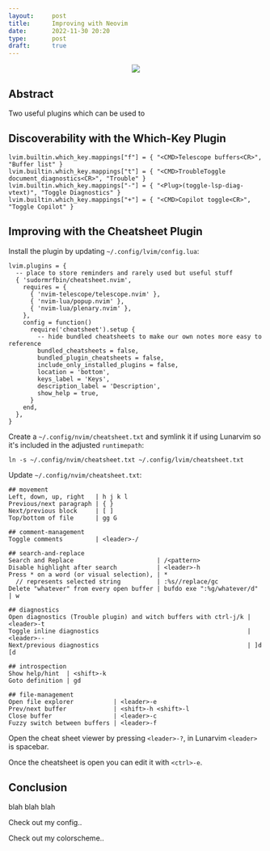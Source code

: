 ```yaml
---
layout:     post
title:      Improving with Neovim
date:       2022-11-30 20:20
type:       post
draft:      true
---
```


<p align="center">
<img  src="https://github.com/roobert/roobert.github.io/raw/master/images/Neovim-logo.svg.png"/>
</p>

## Abstract

Two useful plugins which can be used to 

## Discoverability with the Which-Key Plugin

```
lvim.builtin.which_key.mappings["f"] = { "<CMD>Telescope buffers<CR>", "Buffer list" }
lvim.builtin.which_key.mappings["t"] = { "<CMD>TroubleToggle document_diagnostics<CR>", "Trouble" }
lvim.builtin.which_key.mappings["-"] = { "<Plug>(toggle-lsp-diag-vtext)", "Toggle Diagnostics" }
lvim.builtin.which_key.mappings["+"] = { "<CMD>Copilot toggle<CR>", "Toggle Copilot" }
```

## Improving with the Cheatsheet Plugin

Install the plugin by updating `~/.config/lvim/config.lua`:
```
lvim.plugins = {
  -- place to store reminders and rarely used but useful stuff
  { 'sudormrfbin/cheatsheet.nvim',
    requires = {
      { 'nvim-telescope/telescope.nvim' },
      { 'nvim-lua/popup.nvim' },
      { 'nvim-lua/plenary.nvim' },
    },
    config = function()
      require('cheatsheet').setup {
        -- hide bundled cheatsheets to make our own notes more easy to reference
        bundled_cheatsheets = false,
        bundled_plugin_cheatsheets = false,
        include_only_installed_plugins = false,
        location = 'bottom',
        keys_label = 'Keys',
        description_label = 'Description',
        show_help = true,
      }
    end,
  },
}
```

Create a `~/.config/nvim/cheatsheet.txt` and symlink it if using Lunarvim so it's included
in the adjusted `runtimepath`:
```
ln -s ~/.config/nvim/cheatsheet.txt ~/.config/lvim/cheatsheet.txt
```

Update `~/.config/nvim/cheatsheet.txt`:
```
## movement
Left, down, up, right   | h j k l
Previous/next paragraph | { }
Next/previous block     | [ ]
Top/bottom of file      | gg G

## comment-management
Toggle comments         | <leader>-/

## search-and-replace
Search and Replace                       | /<pattern>
Disable highlight after search           | <leader>-h
Press * on a word (or visual selection), | *
  // represents selected string          | :%s//replace/gc
Delete "whatever" from every open buffer | bufdo exe ":%g/whatever/d" | w

## diagnostics
Open diagnostics (Trouble plugin) and witch buffers with ctrl-j/k | <leader>-t
Toggle inline diagnostics                                         | <leader>--
Next/previous diagnostics                                         | ]d [d

## introspection
Show help/hint  | <shift>-k
Goto definition | gd

## file-management
Open file explorer           | <leader>-e
Prev/next buffer             | <shift>-h <shift>-l
Close buffer                 | <leader>-c
Fuzzy switch between buffers | <leader>-f
```

Open the cheat sheet viewer by pressing `<leader>-?`, in Lunarvim `<leader>` is spacebar.

Once the cheatsheet is open you can edit it with `<ctrl>-e`.

## Conclusion

blah blah blah

Check out my config..

Check out my colorscheme..
